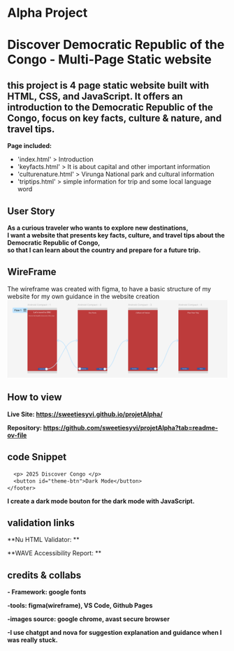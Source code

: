 # Alpha Project
# Discover Democratic Republic of the Congo - Multi-Page Static website

## this project is 4 page static website built with HTML, CSS, and JavaScript. It offers an introduction to the Democratic Republic of the Congo, focus on key facts, culture & nature, and travel tips.

**Page included:**
- 'index.html' > Introduction
- 'keyfacts.html' > It is about capital and other important information
- 'culturenature.html' > Virunga National park and cultural information
- 'triptips.html' > simple information for trip and some local language word

## User Story
**As a curious traveler who wants to explore new destinations,  
I want a website that presents key facts, culture, and travel tips about the Democratic Republic of Congo,  
so that I can learn about the country and prepare for a future trip.**

## WireFrame 
The wireframe was created with figma, to have a basic structure of my website for my own guidance in the website creation
![Wireframe](docs/images/wireframe.png)

## How to view
**Live Site: https://sweetiesyvi.github.io/projetAlpha/**

**Repository: https://github.com/sweetiesyvi/projetAlpha?tab=readme-ov-file**

## code Snippet
```<footer>
  <p> 2025 Discover Congo </p>
  <button id="theme-btn">Dark Mode</button>
</footer>
```

**I create a dark mode bouton for the dark mode with JavaScript.**

## validation links
**Nu HTML Validator: **

**WAVE Accessibility Report: **

## credits & collabs
**- Framework: google fonts**

**-tools: figma(wireframe), VS Code, Github Pages**

**-images source: google chrome, avast secure browser**

**-I use chatgpt and nova for suggestion explanation and guidance when I was really stuck.**
